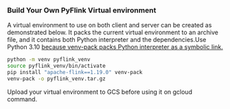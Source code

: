 ### Build Your Own PyFlink Virtual environment

A virtual environment to use on both client and server can be created as
demonstrated below. It packs the current virtual environment to an archive file,
and it contains both Python interpreter and the dependencies.Use Python 3.10
[because venv-pack packs Python interpreter as a symbolic link.](https://github.com/jcrist/venv-pack/issues/5)

```bash
python -m venv pyflink_venv
source pyflink_venv/bin/activate
pip install "apache-flink==1.19.0" venv-pack
venv-pack -o pyflink_venv.tar.gz
```

Upload your virtual environment to GCS before using it on gcloud command.